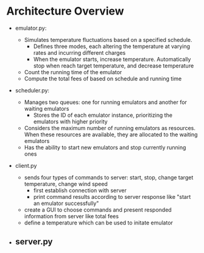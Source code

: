 # Architecture Overview
- emulator.py: 
    - Simulates temperature fluctuations based on a specified schedule. 
        - Defines three modes, each altering the temperature at varying rates and incurring different charges
        - When the emulator starts, increase temperature. Automatically stop when reach target temperature, and decrease temperature
    - Count the running time of the emulator
    - Compute the total fees of based on schedule and running time

- scheduler.py:
    - Manages two queues: one for running emulators and another for waiting emulators
        - Stores the ID of each emulator instance, prioritizing the emulators with higher priority
    - Considers the maximum number of running emulators as resources. When these resources are available, they are allocated to the waiting emulators
    - Has the ability to start new emulators and stop currently running ones

- client.py
    - sends four types of commands to server: start, stop, change target temperature, change wind speed
        - first establish connection with server
        - print command results according to server response like "start an emulator successfully"
    - create a GUI to choose commands and present responded information from server like total fees
    - define a temperature which can be used to initate emulator

- server.py
    - 